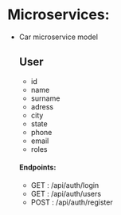 # Microservices:

* Car microservice model
  ## User
    * id
    * name
    * surname
    * adress
    * city
    * state
    * phone
    * email
    * roles
  #### Endpoints:
    * GET : /api/auth/login
    * GET : /api/auth/users
    * POST : /api/auth/register
    
  
  

